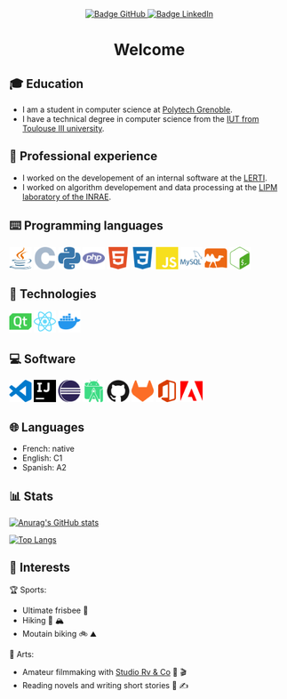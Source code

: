 <div align="center">
    <a href="https://github.com/maelchiotti/">
        <img src="https://img.shields.io/badge/GitHub-maelchiotti-171515?logo=github&logoColor=white&style=for-the-badge" alt="Badge GitHub">
    </a>
    <a href="https://www.linkedin.com/in/maelchiotti/">
        <img src="https://img.shields.io/badge/LinkedIn-maelchiotti-0a66c2?logo=linkedin&logoColor=white&style=for-the-badge" alt="Badge LinkedIn">
    </a>
</div>

<div align="center">

# Welcome

</div>

## :mortar_board: Education

- I am a student in computer science at [Polytech Grenoble](https://www.polytech-grenoble.fr/).
- I have a technical degree in computer science from the [IUT from Toulouse III university](https://iut.univ-tlse3.fr/informatique/).

## :briefcase: Professional experience

- I worked on the developement of an internal software at the [LERTI](https://www.lerti.fr/).
- I worked on algorithm developement and data processing at the [LIPM laboratory of the INRAE](https://www.inrae.fr/).

## :keyboard: Programming languages

<div>
    <img src="icons/java.svg" width="40px" height="40px" alt="Logo Java">
    <img src="icons/c.svg" width="40px" height="40px" alt="Logo C">
    <img src="icons/python.svg" width="40px" height="40px" alt="Logo Python">
    <img src="icons/php.svg" width="40px" height="40px" alt="Logo PHP">
    <img src="icons/html.svg" width="40px" height="40px" alt="Logo HTML">
    <img src="icons/css.svg" width="40px" height="40px" alt="Logo CSS">
    <img src="icons/javascript.svg" width="40px" height="40px" alt="Logo JavaScript">
    <img src="icons/mysql.svg" width="40px" height="40px" alt="Logo MySQL">
    <img src="icons/ocaml.svg" width="40px" height="40px" alt="Logo OCaml">
    <img src="icons/bash.svg" width="40px" height="40px" alt="Logo Bash">
</div>

## :wrench: Technologies

<div>
    <img src="icons/qt.svg" width="40px" height="40px" alt="Logo Qt">
    <img src="icons/react.svg" width="40px" height="40px" alt="Logo React">
    <img src="icons/docker.svg" width="40px" height="40px" alt="Logo Docker">
</div>

## :computer: Software

<div>
    <img src="icons/visual_studio_code.svg" width="40px" height="40px" alt="Logo Visual Studio Code">
    <img src="icons/intellij_idea.svg" width="40px" height="40px" alt="Logo IntelliJ IDEA">
    <img src="icons/eclipse.svg" width="40px" height="40px" alt="Logo Eclipse">
    <img src="icons/android_studio.svg" width="40px" height="40px" alt="Logo Android Studio">
    <img src="icons/github.svg" width="40px" height="40px" alt="Logo GitHub">
    <img src="icons/gitlab.svg" width="40px" height="40px" alt="Logo GitLab">
    <img src="icons/microsoft_office.svg" width="40px" height="40px" alt="Logo Microsoft Office">
    <img src="icons/adobe.svg" width="40px" height="40px" alt="Logo Adobe">
</div>

## :globe_with_meridians: Languages

- French: native
- English: C1
- Spanish: A2

## :bar_chart: Stats

[![Anurag's GitHub stats](https://github-readme-stats.vercel.app/api?username=maelchiotti&show_icons=true&theme=dark)](https://github.com/anuraghazra/github-readme-stats)

[![Top Langs](https://github-readme-stats.vercel.app/api/top-langs/?username=maelchiotti&show_icons=true&theme=dark)](https://github.com/anuraghazra/github-readme-stats)

## :heartbeat: Interests

:trophy: Sports:

- Ultimate frisbee :flying_disc:
- Hiking :hiking_boot: :mountain_snow:
- Moutain biking :bike: :mountain:

:art: Arts:

- Amateur filmmaking with [Studio Rv & Co](https://rvandco.fr/) :movie_camera: :clapper:
- Reading novels and writing short stories :book: :writing_hand:
